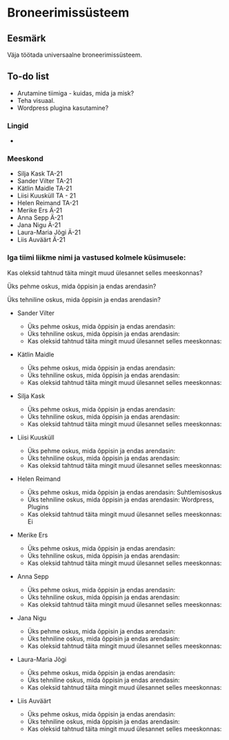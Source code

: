 # Broneerimissüsteem


## Eesmärk

Väja töötada universaalne broneerimissüsteem.

## To-do list

- Arutamine tiimiga - kuidas, mida ja misk?
- Teha visuaal. 
- Wordpress plugina kasutamine?

### Lingid

- 


### Meeskond

- Silja Kask TA-21
- Sander Vilter TA-21
- Kätlin Maidle TA-21
- Liisi Kuusküll TA - 21
- Helen Reimand TA-21
- Merike Ers Ä-21
- Anna Sepp Ä-21
- Jana Nigu Ä-21
- Laura-Maria Jõgi Ä-21
- Liis Auväärt Ä-21

### Iga tiimi liikme nimi ja vastused kolmele küsimusele:

Kas oleksid tahtnud täita mingit muud ülesannet selles meeskonnas?

Üks pehme oskus, mida õppisin ja endas arendasin?

Üks tehniline oskus, mida õppisin ja endas arendasin?

- Sander Vilter

  - Üks pehme oskus, mida õppisin ja endas arendasin:
  - Üks tehniline oskus, mida õppisin ja endas arendasin:
  - Kas oleksid tahtnud täita mingit muud ülesannet selles meeskonnas:

- Kätlin Maidle

  - Üks pehme oskus, mida õppisin ja endas arendasin:
  - Üks tehniline oskus, mida õppisin ja endas arendasin:
  - Kas oleksid tahtnud täita mingit muud ülesannet selles meeskonnas:

- Silja Kask

  - Üks pehme oskus, mida õppisin ja endas arendasin:
  - Üks tehniline oskus, mida õppisin ja endas arendasin:
  - Kas oleksid tahtnud täita mingit muud ülesannet selles meeskonnas:

- Liisi Kuusküll

  - Üks pehme oskus, mida õppisin ja endas arendasin:
  - Üks tehniline oskus, mida õppisin ja endas arendasin:
  - Kas oleksid tahtnud täita mingit muud ülesannet selles meeskonnas:

- Helen Reimand

  - Üks pehme oskus, mida õppisin ja endas arendasin: Suhtlemisoskus
  - Üks tehniline oskus, mida õppisin ja endas arendasin: Wordpress, Plugins
  - Kas oleksid tahtnud täita mingit muud ülesannet selles meeskonnas: Ei

- Merike Ers

  - Üks pehme oskus, mida õppisin ja endas arendasin:
  - Üks tehniline oskus, mida õppisin ja endas arendasin:
  - Kas oleksid tahtnud täita mingit muud ülesannet selles meeskonnas:

- Anna Sepp

  - Üks pehme oskus, mida õppisin ja endas arendasin:
  - Üks tehniline oskus, mida õppisin ja endas arendasin:
  - Kas oleksid tahtnud täita mingit muud ülesannet selles meeskonnas:

- Jana Nigu

  - Üks pehme oskus, mida õppisin ja endas arendasin:
  - Üks tehniline oskus, mida õppisin ja endas arendasin:
  - Kas oleksid tahtnud täita mingit muud ülesannet selles meeskonnas:

- Laura-Maria Jõgi

  - Üks pehme oskus, mida õppisin ja endas arendasin:
  - Üks tehniline oskus, mida õppisin ja endas arendasin:
  - Kas oleksid tahtnud täita mingit muud ülesannet selles meeskonnas:

- Liis Auväärt

  - Üks pehme oskus, mida õppisin ja endas arendasin:
  - Üks tehniline oskus, mida õppisin ja endas arendasin:
  - Kas oleksid tahtnud täita mingit muud ülesannet selles meeskonnas:


